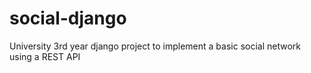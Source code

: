 # social-django
University 3rd year django project to implement a basic social network using a REST API
